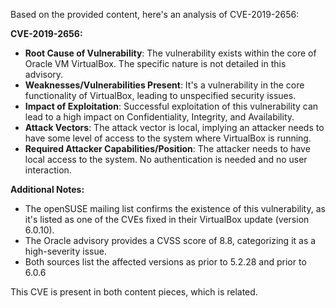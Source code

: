 Based on the provided content, here's an analysis of CVE-2019-2656:

**CVE-2019-2656:**

*   **Root Cause of Vulnerability**: The vulnerability exists within the core of Oracle VM VirtualBox. The specific nature is not detailed in this advisory.
*   **Weaknesses/Vulnerabilities Present**: It's a vulnerability in the core functionality of VirtualBox, leading to unspecified security issues.
*  **Impact of Exploitation**: Successful exploitation of this vulnerability can lead to a high impact on Confidentiality, Integrity, and Availability.
*   **Attack Vectors**: The attack vector is local, implying an attacker needs to have some level of access to the system where VirtualBox is running.
*   **Required Attacker Capabilities/Position**: The attacker needs to have local access to the system. No authentication is needed and no user interaction.

**Additional Notes:**

*   The openSUSE mailing list confirms the existence of this vulnerability, as it's listed as one of the CVEs fixed in their VirtualBox update (version 6.0.10).
*   The Oracle advisory provides a CVSS score of 8.8, categorizing it as a high-severity issue.
*   Both sources list the affected versions as prior to 5.2.28 and prior to 6.0.6

This CVE is present in both content pieces, which is related.